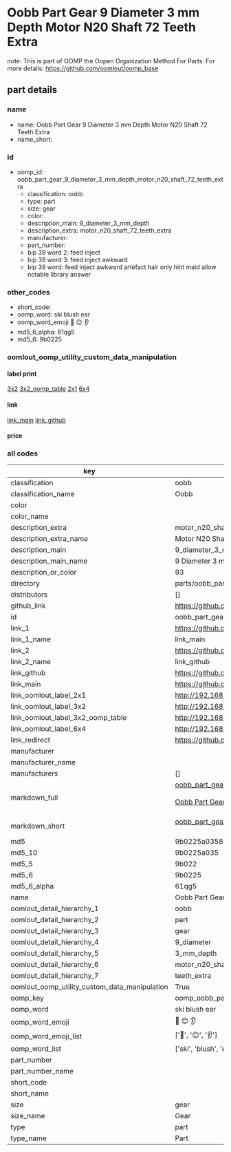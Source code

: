 # Oobb Part Gear 9 Diameter 3 mm Depth Motor N20 Shaft 72 Teeth Extra  

note: This is part of OOMP the Oopen Organization Method For Parts. For more details: https://github.com/oomlout/oomp_base

##  part details
  







### name
* name: Oobb Part Gear 9 Diameter 3 mm Depth Motor N20 Shaft 72 Teeth Extra
* name_short: 
### id
* oomp_id: oobb_part_gear_9_diameter_3_mm_depth_motor_n20_shaft_72_teeth_extra
  * classification: oobb
  * type: part
  * size: gear
  * color: 
  * description_main: 9_diameter_3_mm_depth
  * description_extra: motor_n20_shaft_72_teeth_extra
  * manufacturer: 
  * part_number: 
  * bip 39 word 2: feed inject
  * bip 39 word 3: feed inject awkward
  * bip 39 word: feed inject awkward artefact hair only hint maid allow notable library answer

### other_codes
* short_code: 
* oomp_word: ski blush ear
* oomp_word_emoji :ski: :blush: :ear:
* md5_6_alpha: 61qg5
* md5_6: 9b0225






### oomlout_oomp_utility_custom_data_manipulation
#### label print
[3x2](http://192.168.1.245:1112/?label=oomp%2061qg5)
[3x2_oomp_table](http://192.168.1.108:1112/?label=oomp%2061qg5)
[2x1](http://192.168.1.242:1112/?label=oomp%2061qg5)
[6x4](http://192.168.1.55:1112/?label=oomp%2061qg5)    

#### link

[link_main](https://github.com/oomlout/oomlout_oomp_version_1_messy/tree/main/parts/oobb_part_gear_9_diameter_3_mm_depth_motor_n20_shaft_72_teeth_extra) [link_github](https://github.com/oomlout/oomlout_oomp_version_1_messy/tree/main/parts/oobb_part_gear_9_diameter_3_mm_depth_motor_n20_shaft_72_teeth_extra)                             

#### price







### all codes 
| key | value |  
| --- | --- |  
| classification | oobb |  
| classification_name | Oobb |  
| color |  |  
| color_name |  |  
| description_extra | motor_n20_shaft_72_teeth_extra |  
| description_extra_name | Motor N20 Shaft 72 Teeth Extra |  
| description_main | 9_diameter_3_mm_depth |  
| description_main_name | 9 Diameter 3 mm Depth |  
| description_or_color | 93 |  
| directory | parts/oobb_part_gear_9_diameter_3_mm_depth_motor_n20_shaft_72_teeth_extra |  
| distributors | [] |  
| github_link | https://github.com/oomlout/oomlout_oomp_part_src/tree/main/parts/oobb_part_gear_9_diameter_3_mm_depth_motor_n20_shaft_72_teeth_extra |  
| id | oobb_part_gear_9_diameter_3_mm_depth_motor_n20_shaft_72_teeth_extra |  
| link_1 | https://github.com/oomlout/oomlout_oomp_version_1_messy/tree/main/parts/oobb_part_gear_9_diameter_3_mm_depth_motor_n20_shaft_72_teeth_extra |  
| link_1_name | link_main |  
| link_2 | https://github.com/oomlout/oomlout_oomp_version_1_messy/tree/main/parts/oobb_part_gear_9_diameter_3_mm_depth_motor_n20_shaft_72_teeth_extra |  
| link_2_name | link_github |  
| link_github | https://github.com/oomlout/oomlout_oomp_version_1_messy/tree/main/parts/oobb_part_gear_9_diameter_3_mm_depth_motor_n20_shaft_72_teeth_extra |  
| link_main | https://github.com/oomlout/oomlout_oomp_version_1_messy/tree/main/parts/oobb_part_gear_9_diameter_3_mm_depth_motor_n20_shaft_72_teeth_extra |  
| link_oomlout_label_2x1 | http://192.168.1.242:1112/?label=oomp%2061qg5 |  
| link_oomlout_label_3x2 | http://192.168.1.245:1112/?label=oomp%2061qg5 |  
| link_oomlout_label_3x2_oomp_table | http://192.168.1.108:1112/?label=oomp%2061qg5 |  
| link_oomlout_label_6x4 | http://192.168.1.55:1112/?label=oomp%2061qg5 |  
| link_redirect | https://github.com/oomlout/oomlout_oomp_version_1_messy/tree/main/parts/oobb_part_gear_9_diameter_3_mm_depth_motor_n20_shaft_72_teeth_extra |  
| manufacturer |  |  
| manufacturer_name |  |  
| manufacturers | [] |  
| markdown_full | [oobb_part_gear_9_diameter_3_mm_depth_motor_n20_shaft_72_teeth_extra](none)<br>[](none)<br>[Oobb Part Gear 9 Diameter 3 Mm Depth Motor N20 Shaft 72 Teeth Extra](none)<br><br> |  
| markdown_short | [oobb_part_gear_9_diameter_3_mm_depth_motor_n20_shaft_72_teeth_extra](none)<br><br> |  
| md5 | 9b0225a035860d7a6c3420ce219d02a5 |  
| md5_10 | 9b0225a035 |  
| md5_5 | 9b022 |  
| md5_6 | 9b0225 |  
| md5_6_alpha | 61qg5 |  
| name | Oobb Part Gear 9 Diameter 3 mm Depth Motor N20 Shaft 72 Teeth Extra |  
| oomlout_detail_hierarchy_1 | oobb |  
| oomlout_detail_hierarchy_2 | part |  
| oomlout_detail_hierarchy_3 | gear |  
| oomlout_detail_hierarchy_4 | 9_diameter |  
| oomlout_detail_hierarchy_5 | 3_mm_depth |  
| oomlout_detail_hierarchy_6 | motor_n20_shaft_72 |  
| oomlout_detail_hierarchy_7 | teeth_extra |  
| oomlout_oomp_utility_custom_data_manipulation | True |  
| oomp_key | oomp_oobb_part_gear_9_diameter_3_mm_depth_motor_n20_shaft_72_teeth_extra |  
| oomp_word | ski blush ear |  
| oomp_word_emoji | :ski: :blush: :ear: |  
| oomp_word_emoji_list | [':ski:', ':blush:', ':ear:'] |  
| oomp_word_list | ['ski', 'blush', 'ear'] |  
| part_number |  |  
| part_number_name |  |  
| short_code |  |  
| short_name |  |  
| size | gear |  
| size_name | Gear |  
| type | part |  
| type_name | Part |  
